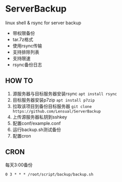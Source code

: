 # ServerBackup
linux shell &amp; rsync for server backup

* 带权限备份
* tar.7z格式
* 使用rsync传输
* 支持排除列表
* 支持限速
* rsync备份日志

## HOW TO
1. 源服务器与目标服务器安装rsync `apt install rsync`
2. 目标服务器安装p7zip `apt install p7zip`
3. 拉取该项目到备份目标服务器 `git clone https://github.com/Lensual/ServerBackup`
4. 上传源服务器私钥到sshkey
5. 配置conf/example.conf
6. 运行backup.sh测试备份
7. 配置cron

## CRON
每天3:00备份
```
0 3 * * * /root/script/backup/backup.sh
```

